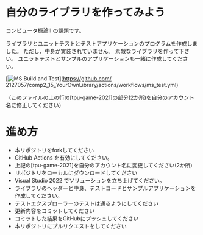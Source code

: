 # 自分のライブラリを作ってみよう
コンピュータ概論II の課題です。


ライブラリとユニットテストとテストアプリケーションのプログラムを作成しました。
ただし、中身が実装されていません。
素敵なライブラリを作って下さい。
ユニットテストとサンプルのアプリケーションも一緒に作成してください。

[![MS Build and Test](https://github.com/2127057/comp2_15_YourOwnLibrary/actions/workflows/ms_test.yml/badge.svg)](https://github.com/ 2127057/comp2_15_YourOwnLibrary/actions/workflows/ms_test.yml)

（このファイルの上の行の[tpu-game-2021]の部分(2か所)を自分のアカウント名に修正してください）


# 進め方
* 本リポジトリをforkしてください
* GitHub Actions を有効にしてください。
* 上記の[tpu-game-2021]を自分のアカウント名に変更してください(2か所)
* リポジトリをローカルにダウンロードしてください
* Visual Studio 2022 でソリューションを立ち上げてください。
* ライブラリのヘッダーと中身、テストコードとサンプルアプリケーションを作成してください。
* テストエクスプローラーのテストは通るようにしてください
* 更新内容をコミットしてください
* コミットした結果をGitHubにプッシュしてください
* 本リポジトリにプルリクエストをしてください
